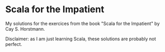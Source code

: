 
# Scala for the Impatient

My solutions for the exercices from the book "Scala for the Impatient" by Cay S. Horstmann.

Disclaimer: as I am just learning Scala, these solutions are probably not perfect.
